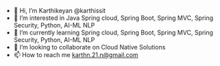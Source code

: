 - 👋 Hi, I’m Karthikeyan @karthissit
- 👀 I’m interested in Java Spring cloud, Spring Boot, Spring MVC, Spring Security, Python, AI-ML NLP
- 🌱 I’m currently learning Spring cloud, Spring Boot, Spring MVC, Spring Security, Python, AI-ML NLP
- 💞️ I’m looking to collaborate on Cloud Native Solutions
- 📫 How to reach me karthn.21.n@gmail.com

<!---
karthissit/karthissit is a ✨ special ✨ repository because its `README.md` (this file) appears on your GitHub profile.
You can click the Preview link to take a look at your changes.
--->
